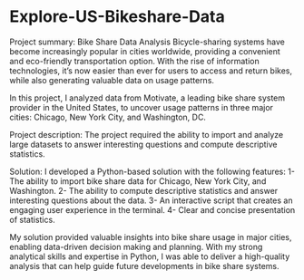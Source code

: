 # Explore-US-Bikeshare-Data
Project summary: Bike Share Data Analysis Bicycle-sharing systems have become increasingly popular in cities worldwide, providing a convenient and eco-friendly transportation option. With the rise of information technologies, it’s now easier than ever for users to access and return bikes, while also generating valuable data on usage patterns.

In this project, I analyzed data from Motivate, a leading bike share system provider in the United States, to uncover usage patterns in three major cities: Chicago, New York City, and Washington, DC.

Project description: The project required the ability to import and analyze large datasets to answer interesting questions and compute descriptive statistics.

Solution: I developed a Python-based solution with the following features:
1- The ability to import bike share data for Chicago, New York City, and Washington.
2- The ability to compute descriptive statistics and answer interesting questions about the data.
3- An interactive script that creates an engaging user experience in the terminal.
4- Clear and concise presentation of statistics.

My solution provided valuable insights into bike share usage in major cities, enabling data-driven decision making and planning. With my strong analytical skills and expertise in Python, I was able to deliver a high-quality analysis that can help guide future developments in bike share systems.

